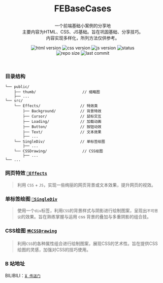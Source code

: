# <p align=center>FEBaseCases</p>

<p align=center>
一个前端基础小案例的分享地
<br>主要内容为HTML、CSS、JS基础。旨在巩固基础、分享技巧。
<br>内容实现多样化，所列方法仅供参考。</p>

<p align=center>
<img src='https://img.shields.io/badge/HTML-5-blue?style=flat-square' alt="html version" style='cursor:pointer' />
<img src='https://img.shields.io/badge/CSS-3-blue?style=flat-square' alt="css version" style='cursor:pointer' />
<img src='https://img.shields.io/badge/JavaScript-ES6+-blue?style=flat-square' alt="js version" style='cursor:pointer' />
<img src='https://img.shields.io/badge/status-updating-orange?style=flat-square' alt="status" style='cursor:pointer' />
<br>
<img src='https://img.shields.io/github/repo-size/llliuyang/FEBaseCases?style=flat-square&color=rgb(118, 139, 212)' alt="repo size" style='cursor:pointer' />
<img src='https://img.shields.io/github/last-commit/llliuyang/FEBaseCases/main?style=flat-square&color=rgb(124, 179, 66)' alt="last commit" style='cursor:pointer'/>
</p>

<br>

### 目录结构

```
└── public/
    ├── thumb/                     // 缩略图
    ├── ...
└── src/
    └── Effects/                  // 特效类
        ├── Background/           // 背景特效
        ├── Cursor/               // 鼠标交互
        ├── Loading/              // 加载动画
        ├── Button/               // 按钮动效
        ├── Text/                 // 文本效果
        ├── ...
    └── SingleDiv/                // 单标签绘图
        ├── ...
    └── CSSDrawing/                // CSS绘图
        ├── ...
└── ...
```

### 网页特效 [`🍁Effects`](/src/Effects/)

> 利用 `CSS` + `JS`，实现一些绚丽的网页背景或文本效果，提升网页的视效。

### 单标签绘图 [`🌵SingleDiv`](/src/SingleDiv/README.md)

> 使用一个`div`标签，利用`CSS`的背景样式与阴影进行绘制图案，呈现出`不可思议`的效果。旨在熟练掌握与运用 css 背景的叠加与多重阴影的组合技。

### CSS绘图 [`🪅CSSDrawing`](/src/CSSDrawing/README.md)

> 利用`CSS`的各种属性组合进行绘制图案，展现CSS的艺术性。旨在提供CSS绘图的灵感，加强对CSS的技巧使用。

### B 站地址

BILIBILI：[`⏳ 传送门`](https://space.bilibili.com/30569760)
